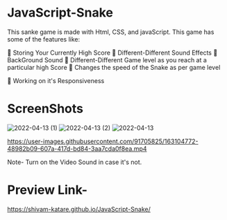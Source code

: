 # JavaScript-Snake
This sanke game is made with Html, CSS, and javaScript. This game has some of the features like: 

 📌 Storing Your Currently High Score
 📌 Different-Different Sound Effects
 📌 BackGround Sound
 📌 Different-Different Game level as you reach at a particular high Score
 📌 Changes the speed of the Snake as per game level
 
 📍 Working on it's Responsiveness



# ScreenShots
![2022-04-13 (1)](https://user-images.githubusercontent.com/91705825/163103767-d81e65ac-c0a2-4724-91f0-c3a9b2faaffa.png)
![2022-04-13 (2)](https://user-images.githubusercontent.com/91705825/163103832-d1d05f2b-c457-4bd0-b096-0079be14cc8b.png)
![2022-04-13](https://user-images.githubusercontent.com/91705825/163103920-1e344c9a-d37b-4d50-922d-e5bd037ffe75.png)



https://user-images.githubusercontent.com/91705825/163104772-48982b09-607a-417d-bd84-3aa7cda0f8ea.mp4



Note- Turn on the Video Sound in case it's not.


# Preview Link- 

https://shivam-katare.github.io/JavaScript-Snake/

